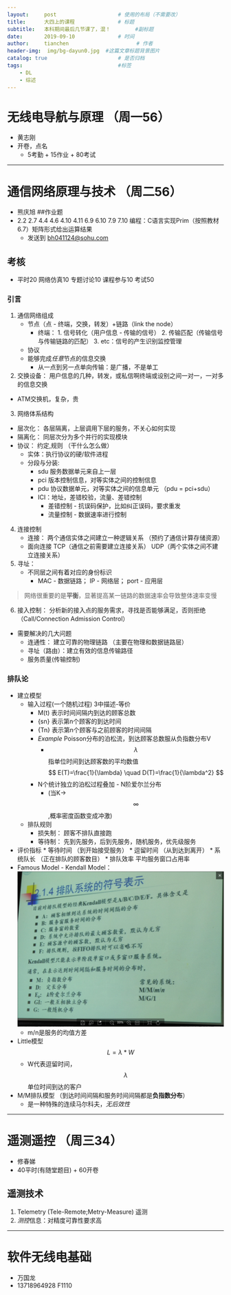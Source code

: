 ```yaml
---
layout:     post                    # 使用的布局（不需要改）
title:      大四上的课程              # 标题 
subtitle:   本科期间最后几节课了，混！        #副标题
date:       2019-09-10              # 时间
author:     tianchen                      # 作者
header-img:  img/bg-dayun0.jpg  #这篇文章标题背景图片
catalog: true                       # 是否归档
tags:                               #标签
    - DL
    - 综述
---
```



# 无线电导航与原理 （周一56）
* 黄志刚    
* 开卷，点名
    * 5考勤 + 15作业 + 80考试

--- 
 
# 通信网络原理与技术 （周二56）
* 熊庆旭
##作业题 
* 2.2 2.7 4.4 4.6 4.10 4.11 6.9 6.10 7.9 7.10 编程：C语言实现Prim（按照教材6.7）矩阵形式给出运算结果
    * 发送到 bh041124@sohu.com

## 考核
* 平时20 网络仿真10 专题讨论10 课程参与10 考试50

### 引言
1. 通信网络组成 
    * 节点（点 - 终端，交换，转发）+链路（link the node）
        * 终端： 1. 信号转化（用户信息 - 传输的信号） 2. 传输匹配（传输信号与传输链路的匹配） 3. etc：信号的产生识别监控管理
    * 协议
    * 能够完成*任意*节点的信息交换
        * 从一点到另一点单向传输：是广播，不是单工
2. 交换设备： 用户信息的几种，转发，或私信啊终端或设别之间一对一，一对多的信息交换
* ATM交换机，复杂，贵
3. 网络体系结构
* 层次化： 各层隔离，上层调用下层的服务，不关心如何实现
* 隔离化： 同层次分为多个并行的实现模块
* 协议： 约定,规则 （干什么怎么做）
    * 实体：执行协议的硬/软件进程
    * 分段与分装:
        * sdu 服务数据单元来自上一层
        * pci 版本控制信息，对等实体之间的控制信息
        * pdu 协议数据单元，对等实体之间的信息单元 （pdu = pci+sdu）
        * ICI：地址，差错校验，流量、差错控制 
            * 差错控制 - 抗误码保护，比如纠正误码，要求重发
            * 流量控制 - 数据速率进行控制
4. 连接控制
    * 连接： 两个通信实体之间建立一种逻辑关系 （预约了通信计算存储资源）
    * 面向连接 TCP（通信之前需要建立连接关系） UDP（两个实体之间不建立连接关系）
5. 寻址：
    * 不同层之间有着对应的身份标识
        * MAC - 数据链路； IP - 网络层； port - 应用层
> 网络很重要的是**平衡**，显著提高某一链路的数据速率会导致整体速率变慢
6. 接入控制： 分析新的接入点的服务需求，寻找是否能够满足，否则拒绝（Call/Connection Admission Control）
* 需要解决的几大问题
    * 连通性： 建立可靠的物理链路 （主要在物理和数据链路层）
    * 寻址（路由）：建立有效的信息传输路径
    * 服务质量(传输控制)

### 排队论
* 建立模型
    * 输入过程(一个随机过程) 3中描述-等价
        * M(t) 表示时间间隔内到达的顾客总数
        * {sn} 表示第n个顾客的到达时间
        * {Tn} 表示第n个顾客与之前顾客的时间间隔
        * *Example* Poisson分布的泊松流，到达顾客总数服从负指数分布V
            * $$ \lambda $$ 指单位时间到达顾客数的平均数值 $$ E(T)=\frac{1}{\lambda} \quad  D(T)=\frac{1}{\lambda^2} $$
        * N个统计独立的泊松过程叠加 - N阶爱尔兰分布
            * (当K->$$ \infty $$,概率密度函数变成冲激)
    * 排队规则
        * 损失制： 顾客不排队直接跑
        * 等待制： 先到先服务，后到先服务，随机服务，优先级服务
* 评价指标
        * 等待时间 （到开始接受服务）
        * 逗留时间 （从到达到离开）
        * 系统队长 （正在排队的顾客数目）
        * 排队效率  平均服务窗口占用率
* Famous Model - Kendall Model：
    ![](https://github.com/A-suozhang/MyPicBed/raw/master/img/20190910143728.png)
    * m/n是服务的均值方差
* Little模型 $$ L=\lambda*W $$
    * W代表逗留时间，$$\lambda$$单位时间到达的客户
* M/M排队模型 （到达时间间隔和服务时间间隔都是**负指数分布**）
    * 是一种特殊的连续马尔科夫，*无后效性*


---

# 遥测遥控 （周三34）
* 修春娣
* 40平时(有随堂题目) + 60开卷 

## 遥测技术
1. Telemetry (Tele-Remote;Metry-Measure) 遥测
2. *测控*信息：对精度可靠性要求高

--- 

# 软件无线电基础
* 万国龙
* 13718964928 F1110

